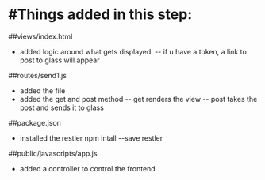 #Things added in this step:
==========================

##views/index.html
- added logic around what gets displayed.
-- if u have a token, a link to post to glass will appear

##routes/send1.js
- added the file
- added the get and post method
-- get renders the view
-- post takes the post and sends it to glass

##package.json
- installed the restler
    npm intall --save restler

##public/javascripts/app.js
- added a controller to control the frontend